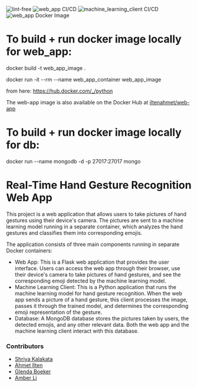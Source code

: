 ![lint-free](https://github.com/software-students-spring2024/4-containerized-app-exercise-speedy/actions/workflows/lint.yml/badge.svg)
![web_app CI/CD](https://github.com/software-students-spring2024/4-containerized-app-exercise-speedy/actions/workflows/web_app.yml/badge.svg)
![machine_learning_client CI/CD](https://github.com/software-students-spring2024/4-containerized-app-exercise-speedy/actions/workflows/machine_learning_client.yml/badge.svg)
![web_app Docker Image](https://github.com/software-students-spring2024/4-containerized-app-exercise-speedy/actions/workflows/publish-docker-image.yml/badge.svg)

# To build + run docker image locally for web_app:
docker build -t web_app_image .

docker run -it --rm --name web_app_container web_app_image

from here: https://hub.docker.com/_/python

The web-app image is also available on the Docker Hub at [iltenahmet/web-app](https://hub.docker.com/r/iltenahmet/web-app)

# To build + run docker image locally for db:

docker run --name mongodb -d -p 27017:27017 mongo

# Real-Time Hand Gesture Recognition Web App

This project is a web application that allows users to take pictures of hand gestures using their device's camera. The pictures are sent to a machine learning model running in a separate container, which analyzes the hand gestures and classifies them into corresponding emojis.

The application consists of three main components running in separate Docker containers:

* Web App: This is a Flask web application that provides the user interface. Users can access the web app through their browser, use their device's camera to take pictures of hand gestures, and see the corresponding emoji detected by the machine learning model.
* Machine Learning Client: This is a Python application that runs the machine learning model for hand gesture recognition. When the web app sends a picture of a hand gesture, this client processes the image, passes it through the trained model, and determines the corresponding emoji representation of the gesture.
* Database: A MongoDB database stores the pictures taken by users, the detected emojis, and any other relevant data. Both the web app and the machine learning client interact with this database.

### Contributors

* [Shriya Kalakata](https://github.com/shriyakalakata)
* [Ahmet Ilten](https://github.com/iltenahmet)
* [Glenda Boeker](https://github.com/gboeker)
* [Amber Li](https://github.com/al6862)
